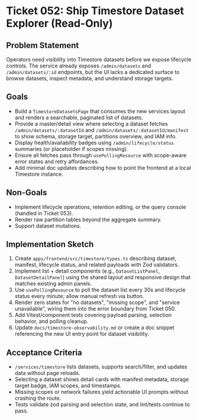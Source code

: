 # Ticket 052: Ship Timestore Dataset Explorer (Read-Only)

## Problem Statement
Operators need visibility into Timestore datasets before we expose lifecycle controls. The service already exposes `/admin/datasets` and `/admin/datasets/:id` endpoints, but the UI lacks a dedicated surface to browse datasets, inspect metadata, and understand storage targets.

## Goals
- Build a `TimestoreDatasetsPage` that consumes the new services layout and renders a searchable, paginated list of datasets.
- Provide a master/detail view where selecting a dataset fetches `/admin/datasets/:datasetId` and `/admin/datasets/:datasetId/manifest` to show schema, storage target, partitions overview, and IAM info.
- Display health/availability badges using `/admin/lifecycle/status` summaries (or placeholder if scopes missing).
- Ensure all fetches pass through `usePollingResource` with scope-aware error states and retry affordances.
- Add minimal doc updates describing how to point the frontend at a local Timestore instance.

## Non-Goals
- Implement lifecycle operations, retention editing, or the query console (handled in Ticket 053).
- Render raw partition tables beyond the aggregate summary.
- Support dataset mutations.

## Implementation Sketch
1. Create `apps/frontend/src/timestore/types.ts` describing dataset, manifest, lifecycle status, and related payloads with Zod validators.
2. Implement list + detail components (e.g., `DatasetListPanel`, `DatasetDetailPanel`) using the shared layout and responsive design that matches existing admin panels.
3. Use `usePollingResource` to poll the dataset list every 30s and lifecycle status every minute; allow manual refresh via button.
4. Render zero states for "no datasets", "missing scope", and "service unavailable", wiring them into the error boundary from Ticket 050.
5. Add Vitest/component tests covering payload parsing, selection behavior, and polling cleanup.
6. Update `docs/timestore-observability.md` or create a doc snippet referencing the new UI entry point for dataset visibility.

## Acceptance Criteria
- `/services/timestore` lists datasets, supports search/filter, and updates data without page reloads.
- Selecting a dataset shows detail cards with manifest metadata, storage target badge, IAM scopes, and timestamps.
- Missing scopes or network failures yield actionable UI prompts without crashing the route.
- Tests validate zod parsing and selection state, and lint/tests continue to pass.
